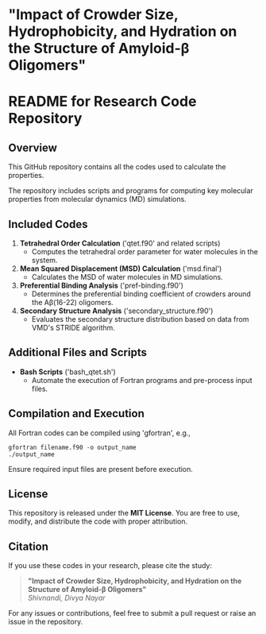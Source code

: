 #  "Impact of Crowder Size, Hydrophobicity, and Hydration on the Structure of Amyloid-β Oligomers"


# README for Research Code Repository

## Overview
This GitHub repository contains all the codes used to calculate the properties.



The repository includes scripts and programs for computing key molecular properties from molecular dynamics (MD) simulations.

## Included Codes
1. **Tetrahedral Order Calculation** ('qtet.f90' and related scripts)
   - Computes the tetrahedral order parameter for water molecules in the system.
2. **Mean Squared Displacement (MSD) Calculation** ('msd.final')
   - Calculates the MSD of water molecules in MD simulations.
3. **Preferential Binding Analysis** ('pref-binding.f90')
   - Determines the preferential binding coefficient of crowders around the Aβ(16-22) oligomers.
4. **Secondary Structure Analysis** ('secondary_structure.f90')
   - Evaluates the secondary structure distribution based on data from VMD's STRIDE algorithm.

## Additional Files and Scripts
- **Bash Scripts** ('bash_qtet.sh')
  - Automate the execution of Fortran programs and pre-process input files.


## Compilation and Execution
All Fortran codes can be compiled using 'gfortran', e.g.,

    gfortran filename.f90 -o output_name
    ./output_name

Ensure required input files are present before execution.

## License
This repository is released under the **MIT License**. You are free to use, modify, and distribute the code with proper attribution.

## Citation  
If you use these codes in your research, please cite the study:  
> **"Impact of Crowder Size, Hydrophobicity, and Hydration on the Structure of Amyloid-β Oligomers"**  
> *Shivnandi, Divya Nayar*  

For any issues or contributions, feel free to submit a pull request or raise an issue in the repository.  



